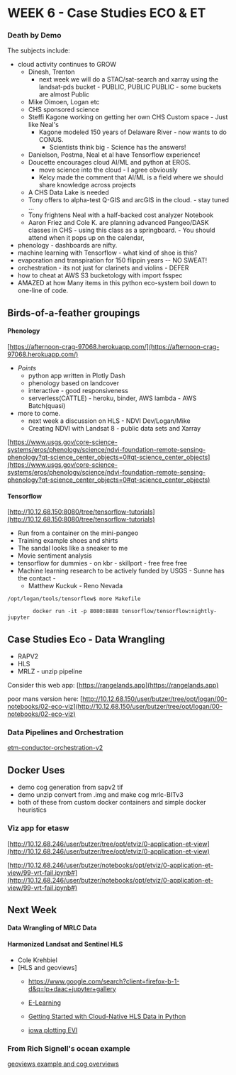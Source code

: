 
# WEEK 6 - Case Studies ECO & ET

### Death by Demo

The subjects include:

- cloud activity continues to GROW
    - Dinesh, Trenton
        - next week we will do a STAC/sat-search and xarray using the landsat-pds bucket - PUBLIC, PUBLIC PUBLIC - some buckets are almost Public
    - Mike Oimoen, Logan etc 
    - CHS sponsored science
    - Steffi Kagone working on getting her own CHS Custom space - Just like Neal's
        - Kagone modeled 150 years of Delaware River - now wants to do CONUS.
            - Scientists think big - Science has the answers!
    - Danielson, Postma, Neal et al have Tensorflow experience!
    - Doucette encourages cloud AI/ML and python at EROS.
        - move science into the cloud - I agree obviously
        - Kelcy made the comment that AI/ML is a field where we should share knowledge across projects
    - A CHS Data Lake is needed
    - Tony offers to alpha-test Q-GIS and arcGIS in the cloud. - stay tuned ...
    - Tony frightens Neal with a half-backed cost analyzer Notebook
    - Aaron Friez and Cole K. are planning advanced Pangeo/DASK classes in CHS - using this class as a springboard. - You should attend when it pops up on the calendar,
- phenology - dashboards are nifty.
- machine learning with Tensorflow - what kind of shoe is this?
- evaporation and transpiration for 150 flippin years -- NO SWEAT!
- orchestration - its not just for clarinets and violins - DEFER
- how to cheat at AWS S3 bucketology with import fsspec
- AMAZED at how Many items in this python eco-system boil down to one-line of code.

## Birds-of-a-feather groupings
#### Phenology
[https://afternoon-crag-97068.herokuapp.com/](https://afternoon-crag-97068.herokuapp.com/)
- *Points*
    - python app written in Plotly Dash
    - phenology based on landcover
    - interactive - good responsiveness
    - serverless(CATTLE) - heroku, binder, AWS lambda - AWS Batch(quasi)
- more to come.
    - next week a discussion on HLS - NDVI Dev/Logan/Mike
    - Creating NDVI with Landsat 8 - public data sets and Xarray

[https://www.usgs.gov/core-science-systems/eros/phenology/science/ndvi-foundation-remote-sensing-phenology?qt-science_center_objects=0#qt-science_center_objects](https://www.usgs.gov/core-science-systems/eros/phenology/science/ndvi-foundation-remote-sensing-phenology?qt-science_center_objects=0#qt-science_center_objects)

#### Tensorflow
[http://10.12.68.150:8080/tree/tensorflow-tutorials](http://10.12.68.150:8080/tree/tensorflow-tutorials)
- Run from a container on the mini-pangeo
- Training example shoes and shirts
- The sandal looks like a sneaker to me
- Movie sentiment analysis
- tensorflow for dummies - on kbr - skillport - free free free
- Machine learning research to be actively funded by USGS - Sunne has the contact -
    - Matthew Kuckuk - Reno Nevada

```
/opt/logan/tools/tensorflow$ more Makefile

        docker run -it -p 8080:8888 tensorflow/tensorflow:nightly-jupyter
```


## Case Studies Eco - Data Wrangling

- RAPV2
- HLS
- MRLZ - unzip pipeline

Consider this web app:
[https://rangelands.app](https://rangelands.app)

poor mans version here:
[http://10.12.68.150/user/butzer/tree/opt/logan/00-notebooks/02-eco-viz](http://10.12.68.150/user/butzer/tree/opt/logan/00-notebooks/02-eco-viz)


### Data Pipelines and Orchestration
[etm-conductor-orchestration-v2](https://github.com/tonybutzer/etm/blob/master/02-orchestration-launcher/etm-conductor-orchestration-v2.py)


## Docker Uses

- demo cog generation from sapv2 tif
- demo unzip convert from .img and make cog mrlc-BITv3 
- both of these from custom docker containers and simple docker heuristics

### Viz app for etasw
[http://10.12.68.246/user/butzer/tree/opt/etviz/0-application-et-view](http://10.12.68.246/user/butzer/tree/opt/etviz/0-application-et-view)

[http://10.12.68.246/user/butzer/notebooks/opt/etviz/0-application-et-view/99-vrt-fail.ipynb#](http://10.12.68.246/user/butzer/notebooks/opt/etviz/0-application-et-view/99-vrt-fail.ipynb#)




## Next Week

#### Data Wrangling of MRLC Data
####  Harmonized Landsat and Sentinel HLS
- Cole Krehbiel
- [HLS and geoviews]
    - https://www.google.com/search?client=firefox-b-1-d&q=lp+daac+jupyter+gallery
    - [E-Learning](https://lpdaac.usgs.gov/resources/e-learning/)
    - [Getting Started with Cloud-Native HLS Data in Python](https://lpdaac.usgs.gov/resources/e-learning/getting-started-cloud-native-hls-data-python/)

    - [iowa plotting EVI](https://lpdaac.usgs.gov/resources/e-learning/masking-visualizing-and-plotting-appeears-output-geotiff-time-series-python/)




### From Rich Signell's ocean example
[geoviews example and cog overviews](https://nbviewer.jupyter.org/gist/rsignell-usgs/f4dd62ad1274c5b5ed69e5a6b81c1295)

